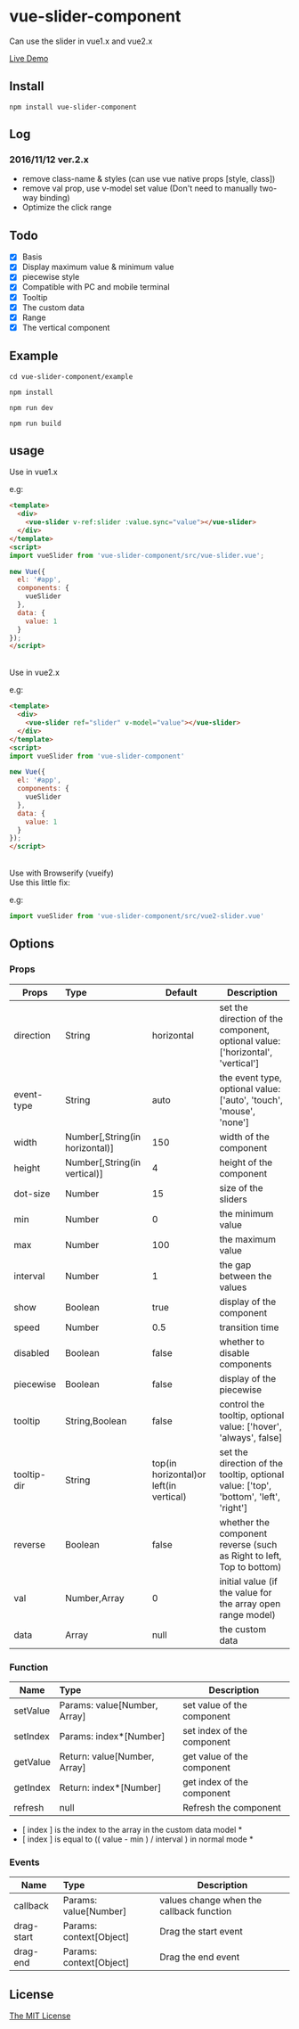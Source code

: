 # vue-slider-component
Can use the slider in vue1.x and  vue2.x

[Live Demo](https://nightcatsama.github.io/vue-slider-component/example/)

## Install
```
npm install vue-slider-component
```

## Log

### 2016/11/12  ver.2.x
 + remove class-name & styles (can use vue native props [style, class])
 + remove val prop, use v-model set value (Don't need to manually two-way binding)
 + Optimize the click range

## Todo

- [x] Basis
- [x] Display maximum value & minimum value
- [x] piecewise style
- [x] Compatible with PC and mobile terminal
- [x] Tooltip
- [x] The custom data
- [x] Range
- [x] The vertical component

## Example

```
cd vue-slider-component/example
```
```
npm install
```
```
npm run dev
```
```
npm run build
```


## usage
Use in vue1.x

e.g:
```html
<template>
  <div>
    <vue-slider v-ref:slider :value.sync="value"></vue-slider>
  </div>
</template>
<script>
import vueSlider from 'vue-slider-component/src/vue-slider.vue';

new Vue({
  el: '#app',
  components: {
    vueSlider
  },
  data: {
    value: 1
  }
});
</script>
```
<br>
Use in vue2.x

e.g:
```html
<template>
  <div>
    <vue-slider ref="slider" v-model="value"></vue-slider>
  </div>
</template>
<script>
import vueSlider from 'vue-slider-component'

new Vue({
  el: '#app',
  components: {
    vueSlider
  },
  data: {
    value: 1
  }
});
</script>
```
<br>
Use with Browserify (vueify)
<br>Use this little fix:

e.g:
```js
import vueSlider from 'vue-slider-component/src/vue2-slider.vue'
```


## Options

### Props
| Props       | Type          | Default  | Description  |
| ----------- |:--------------| ---------|--------------|
| direction   | String        | horizontal | set the direction of the component, optional value: ['horizontal', 'vertical'] |
| event-type  | String        | auto   | the event type, optional value: ['auto', 'touch', 'mouse', 'none'] |
| width       | Number[,String(in horizontal)] | 150      | width of the component |
| height      | Number[,String(in vertical)] | 4        | height of the component |
| dot-size    | Number        | 15       | size of the sliders |
| min         | Number        | 0        | the minimum value   |
| max         | Number        | 100      | the maximum value   |
| interval    | Number        | 1        | the gap between the values |
| show        | Boolean       | true     | display of the component |
| speed       | Number        | 0.5      | transition time |
| disabled    | Boolean       | false    | whether to disable components |
| piecewise   | Boolean       | false    | display of the piecewise |
| tooltip     | String,Boolean| false    | control the tooltip, optional value: ['hover', 'always', false] |
| tooltip-dir | String        | top(in horizontal)or left(in vertical) | set the direction of the tooltip, optional value: ['top', 'bottom', 'left', 'right'] |
| reverse     | Boolean       | false    | whether the component reverse (such as Right to left, Top to bottom) |
| val         | Number,Array  | 0        | initial value (if the value for the array open range model) |
| data        | Array         | null     | the custom data |


### Function
| Name        | Type                         | Description  |
| ----------- |:-----------------------------| -------------|
| setValue    | Params: value[Number, Array] | set value of the component |
| setIndex    | Params: index*[Number]       | set index of the component  |
| getValue    | Return: value[Number, Array] | get value of the component |
| getIndex    | Return: index*[Number]       | get index of the component |
| refresh     | null                         | Refresh the component      |

* [ index ] is the index to the array in the custom data model *
* [ index ] is equal to (( value - min ) / interval ) in normal mode *

### Events
| Name          | Type          | Description  |
| --------------|:--------------|--------------|
| callback      | Params: value[Number]  | values change when the callback function |
| drag-start    | Params: context[Object]| Drag the start event |
| drag-end      | Params: context[Object]| Drag the end event |


## License

[The MIT License](https://nightcatsama.github.io/vue-slider-component/LICENSE)
